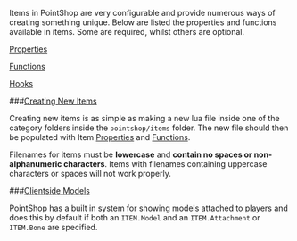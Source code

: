 <p class="lead">Items in PointShop are very configurable and provide numerous ways of creating something unique. Below are listed the properties and functions available in items. Some are required, whilst others are optional.</p>

<a href="/items/properties" class="button">Properties <i class="fa fa-chevron-right"></i></a>

<a href="/items/functions" class="button">Functions <i class="fa fa-chevron-right"></i></a>

<a href="/items/hooks" class="button">Hooks <i class="fa fa-chevron-right"></i></a>

###<a href="#creating-new-items" name="creating-new-items">Creating New Items</a>

Creating new items is as simple as making a new lua file inside one of the category folders inside the `pointshop/items` folder. The new file should then be populated with Item [Properties](/items/properties) and [Functions](/items/functions).

<p class="warning"><i class="fa fa-warning"></i> Filenames for items must be <strong>lowercase</strong> and <strong>contain no spaces or non-alphanumeric characters</strong>. Items with filenames containing uppercase characters or spaces will not work properly.</p>

###<a href="#clientside-models" name="clientside-models">Clientside Models</a>

PointShop has a built in system for showing models attached to players and does this by default if both an `ITEM.Model` and an `ITEM.Attachment` or `ITEM.Bone` are specified.

